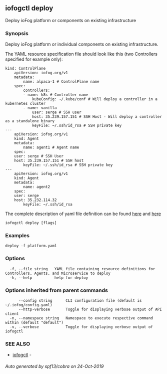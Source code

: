 ## iofogctl deploy

Deploy ioFog platform or components on existing infrastructure

### Synopsis

Deploy ioFog platform or individual components on existing infrastructure.

The YAML resource specification file should look like this (two Controllers specified for example only):
```
kind: ControlPlane
	apiVersion: iofog.org/v1
	metadata:
		name: alpaca-1 # ControlPlane name
	spec:
		controllers:
		- name: k8s # Controller name
			kubeConfig: ~/.kube/conf # Will deploy a controller in a kubernetes cluster
		- name: vanilla
			user: serge # SSH user
			host: 35.239.157.151 # SSH Host - Will deploy a controller as a standalone binary
			keyFile: ~/.ssh/id_rsa # SSH private key
---
	apiVersion: iofog.org/v1
	kind: Agent
	metadata:
		name: agent1 # Agent name
	spec:
    user: serge # SSH User
    host: 35.239.157.151 # SSH host
		keyFile: ~/.ssh/id_rsa # SSH private key
---
	apiVersion: iofog.org/v1
	kind: Agent
	metadata:
		name: agent2
	spec:
    user: serge
    host: 35.232.114.32
		keyFile: ~/.ssh/id_rsa

```
The complete description of yaml file definition can be found [here](https://iofog.org/docs/tools/iofogctl/stack-yaml-spec.html) and [here](https://iofog.org/docs/tools/iofogctl/application-yaml-spec.html)

```
iofogctl deploy [flags]
```

### Examples

```
deploy -f platform.yaml
```

### Options

```
  -f, --file string   YAML file containing resource definitions for Controllers, Agents, and Microservice to deploy
  -h, --help          help for deploy
```

### Options inherited from parent commands

```
      --config string      CLI configuration file (default is ~/.iofog/config.yaml)
      --http-verbose       Toggle for displaying verbose output of API client
  -n, --namespace string   Namespace to execute respective command within (default "default")
  -v, --verbose            Toggle for displaying verbose output of iofogctl
```

### SEE ALSO

* [iofogctl](iofogctl.md)	 - 

###### Auto generated by spf13/cobra on 24-Oct-2019
